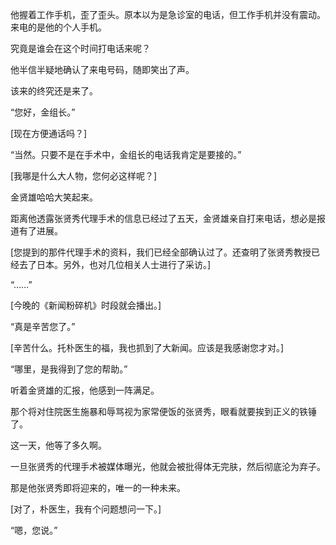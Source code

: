 他握着工作手机，歪了歪头。原本以为是急诊室的电话，但工作手机并没有震动。来电的是他的个人手机。

究竟是谁会在这个时间打电话来呢？

他半信半疑地确认了来电号码，随即笑出了声。

该来的终究还是来了。

“您好，金组长。”

[现在方便通话吗？]

“当然。只要不是在手术中，金组长的电话我肯定是要接的。”

[我哪是什么大人物，您何必这样呢？]

金贤雄哈哈大笑起来。

距离他透露张贤秀代理手术的信息已经过了五天，金贤雄亲自打来电话，想必是报道有了进展。

[您提到的那件代理手术的资料，我们已经全部确认过了。还查明了张贤秀教授已经去了日本。另外，也对几位相关人士进行了采访。]

“……”

[今晚的《新闻粉碎机》时段就会播出。]

“真是辛苦您了。”

[辛苦什么。托朴医生的福，我也抓到了大新闻。应该是我感谢您才对。]

“哪里，是我得到了您的帮助。”

听着金贤雄的汇报，他感到一阵满足。

那个将对住院医生施暴和辱骂视为家常便饭的张贤秀，眼看就要挨到正义的铁锤了。

这一天，他等了多久啊。

一旦张贤秀的代理手术被媒体曝光，他就会被批得体无完肤，然后彻底沦为弃子。

那是他张贤秀即将迎来的，唯一的一种未来。

[对了，朴医生，我有个问题想问一下。]

“嗯，您说。”